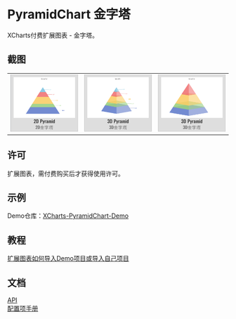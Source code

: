 # PyramidChart 金字塔

XCharts付费扩展图表 - 金字塔。

## 截图

<table>
    <tr>
        <td><img src="Documentation~/img/Pyramid01.png" alt="Pyramid01" /></td>
        <td><img src="Documentation~/img/Pyramid02.png" alt="Pyramid02" /></td>
        <td><img src="Documentation~/img/Pyramid03.png" alt="Pyramid03" /></td>
    </tr>
</table>

## 许可

扩展图表，需付费购买后才获得使用许可。

## 示例

Demo仓库：[XCharts-PyramidChart-Demo](https://github.com/XCharts-Team/XCharts-PyramidChart-Demo)

## 教程

[扩展图表如何导入Demo项目或导入自己项目](https://github.com/XCharts-Team/XCharts-Demo)

## 文档

[API](Documentation~/zh/api.md)  
[配置项手册](Documentation~/zh/configuration.md)  
